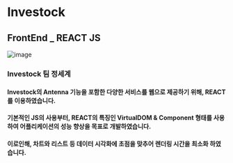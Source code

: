 # Investock
## FrontEnd _ REACT JS
![image](https://user-images.githubusercontent.com/55376899/122438384-9fbed700-cfd5-11eb-90ba-155773060647.png)


### Investock 팀 정세계

#### Investock의 Antenna 기능을 포함한 다양한 서비스를 웹으로 제공하기 위해, REACT를 이용하였습니다.
#### 기본적인 JS의 사용부터, REACT의 특징인 VirtualDOM & Component 형태를 사용하여 어플리케이션의 성능 향상을 목표로 개발하였습니다.
#### 이로인해, 차트와 리스트 등 데이터 시각화에 초점을 맞추어 렌더링 시간을 최소화 하였습니다.
